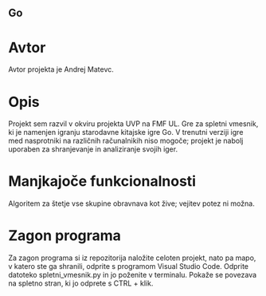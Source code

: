 ## Go
# Avtor
Avtor projekta je Andrej Matevc.
# Opis
Projekt sem razvil v okviru projekta UVP na FMF UL. Gre za spletni vmesnik, ki je namenjen igranju starodavne kitajske igre Go. 
V trenutni verziji igre med nasprotniki na različnih računalnikih niso mogoče; 
projekt je nabolj uporaben za shranjevanje in analiziranje svojih iger.
# Manjkajoče funkcionalnosti
Algoritem za štetje vse skupine obravnava kot žive; vejitev potez ni možna.
# Zagon programa
Za zagon programa si iz repozitorija naložite celoten projekt, nato pa mapo, v katero ste ga shranili, odprite s 
programom Visual Studio Code. Odprite datoteko spletni_vmesnik.py in jo poženite v terminalu. Pokaže se povezava na spletno
stran, ki jo odprete s CTRL + klik.